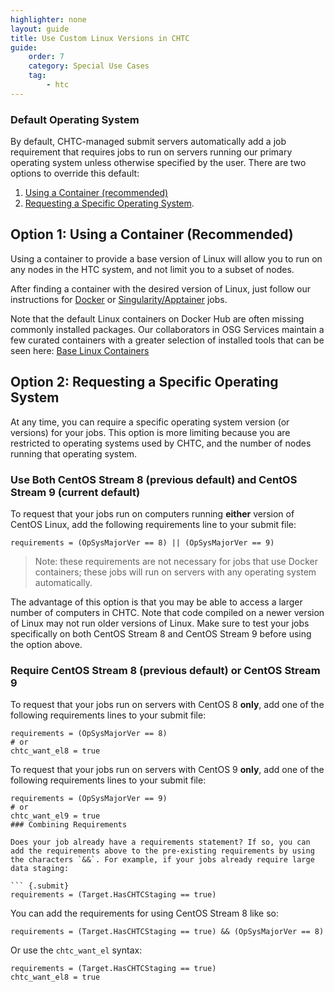 ```yaml
---
highlighter: none
layout: guide
title: Use Custom Linux Versions in CHTC
guide: 
    order: 7
    category: Special Use Cases
    tag:
        - htc
--- 
```


### Default Operating System

By default, CHTC-managed submit servers automatically add a job 
requirement that requires jobs to run on servers running our primary operating system unless otherwise specified by the user. There are two options to override this
default: 

1. [Using a Container (recommended)](#option-1-using-a-container-recommended)
1. [Requesting a Specific
Operating System](#option-2-requesting-a-specific-operating-system).

## Option 1: Using a Container (Recommended)

Using a container to provide a base version of Linux will allow you to 
run on any nodes in the HTC system, and not limit you to a subset of nodes. 

After finding a container with the desired version of Linux, just follow our instructions 
for [Docker](docker-jobs.html) or [Singularity/Apptainer](singularity-htc.html) jobs. 

Note that the default Linux containers on Docker Hub are often missing commonly installed 
packages. Our collaborators in OSG Services maintain a few curated containers with a 
greater selection of installed tools that 
can be seen here: [Base Linux Containers](https://portal.osg-htc.org/documentation/htc_workloads/using_software/available-containers-list/#base)

## Option 2: Requesting a Specific Operating System

At any time, you can require a specific operating system 
version (or versions) for your jobs. This option is more limiting because 
you are restricted to operating systems used by CHTC, and the number of nodes 
running that operating system. 

### Use Both CentOS Stream 8 (previous default) and CentOS Stream 9 (current default)

To request that your jobs run on computers running **either** version of 
CentOS Linux, add the following requirements line to your submit file:

``` {.sub}
requirements = (OpSysMajorVer == 8) || (OpSysMajorVer == 9)
```
> Note: these requirements are not necessary for jobs that use Docker containers; 
> these jobs will run on servers with any operating system automatically. 

The advantage of this option is that you may be able to access a
larger number of computers in CHTC. Note that code compiled on a
newer version of Linux may not run older versions of Linux. Make
sure to test your jobs specifically on both CentOS Stream 8 and CentOS Stream 9
before using the option above.

### Require CentOS Stream 8 (previous default) or CentOS Stream 9

To request that your jobs run on servers with CentOS 8 **only**, add one of the
following requirements lines to your submit file:

``` {.sub}
requirements = (OpSysMajorVer == 8)
# or 
chtc_want_el8 = true
```

To request that your jobs run on servers with CentOS 9 **only**, add one of the following requirements lines to your submit file: 

```{.sub}
requirements = (OpSysMajorVer == 9)
# or
chtc_want_el9 = true 
### Combining Requirements

Does your job already have a requirements statement? If so, you can
add the requirements above to the pre-existing requirements by using
the characters `&&`. For example, if your jobs already require large
data staging:

``` {.submit}
requirements = (Target.HasCHTCStaging == true) 
```

You can add the requirements for using CentOS Stream 8 like so:

``` {.submit}
requirements = (Target.HasCHTCStaging == true) && (OpSysMajorVer == 8)
```
Or use the `chtc_want_el` syntax: 

``` {.submit}
requirements = (Target.HasCHTCStaging == true)
chtc_want_el8 = true
```



